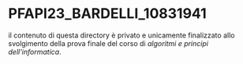 # PFAPI23_BARDELLI_10831941
il contenuto di questa directory è privato 
e unicamente finalizzato allo svolgimento 
della prova finale del corso di *algoritmi e principi dell'informatica*.
